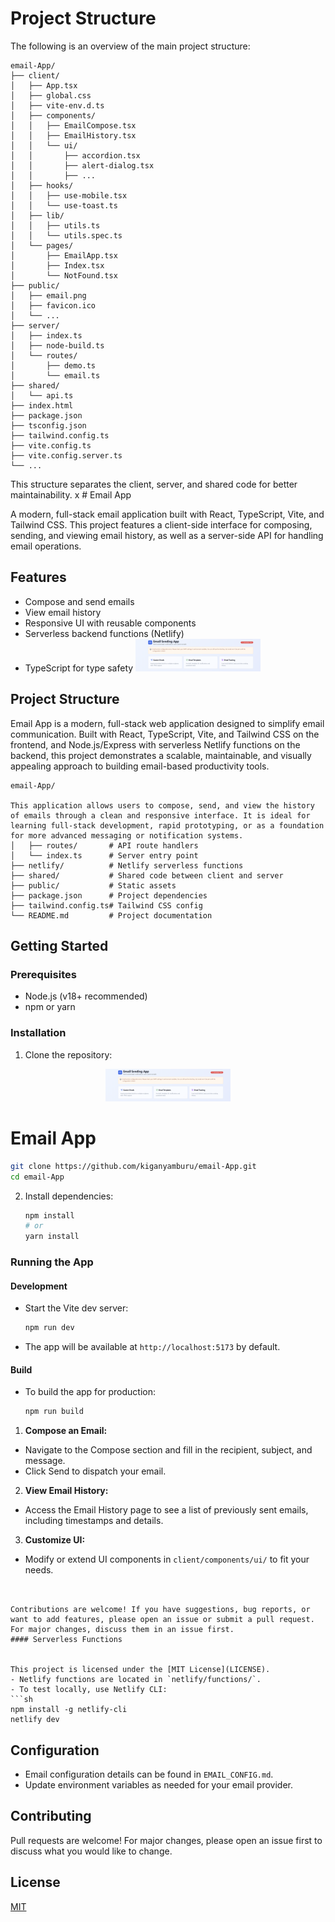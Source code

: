 # Project Structure

The following is an overview of the main project structure:

```
email-App/
├── client/
│   ├── App.tsx
│   ├── global.css
│   ├── vite-env.d.ts
│   ├── components/
│   │   ├── EmailCompose.tsx
│   │   ├── EmailHistory.tsx
│   │   └── ui/
│   │       ├── accordion.tsx
│   │       ├── alert-dialog.tsx
│   │       ├── ...
│   ├── hooks/
│   │   ├── use-mobile.tsx
│   │   └── use-toast.ts
│   ├── lib/
│   │   ├── utils.ts
│   │   └── utils.spec.ts
│   └── pages/
│       ├── EmailApp.tsx
│       ├── Index.tsx
│       └── NotFound.tsx
├── public/
│   ├── email.png
│   ├── favicon.ico
│   └── ...
├── server/
│   ├── index.ts
│   ├── node-build.ts
│   └── routes/
│       ├── demo.ts
│       └── email.ts
├── shared/
│   └── api.ts
├── index.html
├── package.json
├── tsconfig.json
├── tailwind.config.ts
├── vite.config.ts
├── vite.config.server.ts
└── ...
```

This structure separates the client, server, and shared code for better maintainability.
x # Email App

A modern, full-stack email application built with React, TypeScript, Vite, and Tailwind CSS. This project features a client-side interface for composing, sending, and viewing email history, as well as a server-side API for handling email operations.

## Features

- Compose and send emails
- View email history
- Responsive UI with reusable components
- Serverless backend functions (Netlify)
- TypeScript for type safety
  <img src="public/email.png" alt="Email App Logo" width="200" />

## Project Structure

Email App is a modern, full-stack web application designed to simplify email communication. Built with React, TypeScript, Vite, and Tailwind CSS on the frontend, and Node.js/Express with serverless Netlify functions on the backend, this project demonstrates a scalable, maintainable, and visually appealing approach to building email-based productivity tools.

```
email-App/

This application allows users to compose, send, and view the history of emails through a clean and responsive interface. It is ideal for learning full-stack development, rapid prototyping, or as a foundation for more advanced messaging or notification systems.
│   ├── routes/       # API route handlers
│   └── index.ts      # Server entry point
├── netlify/          # Netlify serverless functions
├── shared/           # Shared code between client and server
├── public/           # Static assets
├── package.json      # Project dependencies
├── tailwind.config.ts# Tailwind CSS config
└── README.md         # Project documentation

```

## Getting Started

### Prerequisites

- Node.js (v18+ recommended)
- npm or yarn

### Installation

1. Clone the repository:
<p align="center">
  <img src="public/email.png" alt="Email App Logo" width="200" />
</p>

# Email App

```sh
git clone https://github.com/kiganyamburu/email-App.git
cd email-App
```

2. Install dependencies:
   ```sh
   npm install
   # or
   yarn install
   ```

### Running the App

#### Development

- Start the Vite dev server:
  ```sh
  npm run dev
  ```
- The app will be available at `http://localhost:5173` by default.

#### Build

- To build the app for production:
  ```sh
  npm run build
  ```

1. **Compose an Email:**

- Navigate to the Compose section and fill in the recipient, subject, and message.
- Click Send to dispatch your email.

2. **View Email History:**

- Access the Email History page to see a list of previously sent emails, including timestamps and details.

3. **Customize UI:**

- Modify or extend UI components in `client/components/ui/` to fit your needs.

````


Contributions are welcome! If you have suggestions, bug reports, or want to add features, please open an issue or submit a pull request. For major changes, discuss them in an issue first.
#### Serverless Functions


This project is licensed under the [MIT License](LICENSE).
- Netlify functions are located in `netlify/functions/`.
- To test locally, use Netlify CLI:
```sh
npm install -g netlify-cli
netlify dev
````

## Configuration

- Email configuration details can be found in `EMAIL_CONFIG.md`.
- Update environment variables as needed for your email provider.

## Contributing

Pull requests are welcome! For major changes, please open an issue first to discuss what you would like to change.

## License

[MIT](LICENSE)
